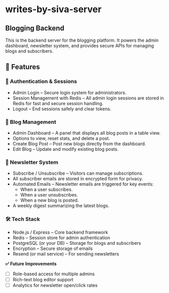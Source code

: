 # writes-by-siva-server
## Blogging Backend
This is the backend server for the blogging platform. It powers the admin dashboard, newsletter system, and provides secure APIs for managing blogs and subscribers.

## 🚀 Features
### 🔑 Authentication & Sessions
- Admin Login – Secure login system for administrators.
- Session Management with Redis – All admin login sessions are stored in Redis for fast and secure session handling.
- Logout – End sessions safely and clear tokens.

### 📝 Blog Management
- Admin Dashboard – A panel that displays all blog posts in a table view.
- Options to view, reset stats, and delete a post.
- Create Blog Post – Post new blogs directly from the dashboard.
- Edit Blog – Update and modify existing blog posts.

### 📩 Newsletter System
- Subscribe / Unsubscribe – Visitors can manage subscriptions.
- All subscriber emails are stored in encrypted form for privacy.
- Automated Emails – Newsletter emails are triggered for key events:
  - When a user subscribes.
  - When a user unsubscribes.
  - When a new blog is posted.
- A weekly digest summarizing the latest blogs.

### 🛠 Tech Stack
- Node.js / Express – Core backend framework
- Redis – Session store for admin authentication
- PostgreSQL (or your DB) – Storage for blogs and subscribers
- Encryption – Secure storage of emails
- Resend (or mail service) – For sending newsletters

**✅ Future Improvements**
- [ ] Role-based access for multiple admins
- [ ] Rich-text blog editor support
- [ ] Analytics for newsletter open/click rates
